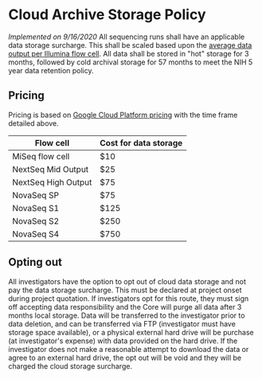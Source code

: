 # Cloud Archive Storage Policy
*Implemented on 9/16/2020*
All sequencing runs shall have an applicable data storage surcharge. This shall be scaled based upon the [average data output per Illumina flow cell](https://support.illumina.com/bulletins/2018/01/approximate-sizes-of-sequencing-run-output-folders.html). All data shall be stored in "hot" storage for 3 months, followed by cold archival storage for 57 months to meet the NIH 5 year data retention policy. 

## Pricing
Pricing is based on [Google Cloud Platform pricing](https://cloud.google.com/products/calculator) with the time frame detailed above. 

Flow cell | Cost for data storage  
--- | --- 
MiSeq flow cell | $10
NextSeq Mid Output | $25 
NextSeq High Output | $75
NovaSeq SP | $75
NovaSeq S1 | $125
NovaSeq S2 | $250
NovaSeq S4 | $750

## Opting out
All investigators have the option to opt out of cloud data storage and not pay the data storage surcharge. This must be declared at project onset during project quotation. If investigators opt for this route, they must sign off accepting data responsibility and the Core will purge all data after 3 months local storage. Data will be transferred to the investigator prior to data deletion, and can be transferred via FTP (investigator must have storage space available), or a physical external hard drive will be purchase (at investigator's expense) with data provided on the hard drive. If the investigator does not make a reasonable attempt to download the data or agree to an external hard drive, the opt out will be void and they will be charged the cloud storage surcharge. 
